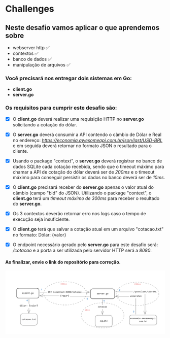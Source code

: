 # Challenges
 
## Neste desafio vamos aplicar o que aprendemos sobre 
- webserver http ✅ 
- contextos ✅ 
- banco de dados ✅ 
- manipulação de arquivos ✅ 
 
### Você precisará nos entregar dois sistemas em Go:
- **client.go**
- **server.go**
 
### Os requisitos para cumprir este desafio são:
 
- [x]  O **client.go** deverá realizar uma requisição HTTP no **server.go** solicitando a cotação do dólar.
 
- [x]  O **server.go** deverá consumir a API contendo o câmbio de Dólar e Real no endereço: *https://economia.awesomeapi.com.br/json/last/USD-BRL* e em seguida deverá retornar no formato JSON o resultado para o cliente.
 
- [x]  Usando o package "context", o **server.go** deverá registrar no banco de dados SQLite cada cotação recebida, sendo que o timeout máximo para chamar a API de cotação do dólar deverá ser de *200ms* e o timeout máximo para conseguir persistir os dados no banco deverá ser de *10ms*.
 
- [x]  O **client.go** precisará receber do **server.go** apenas o valor atual do câmbio (campo "bid" do JSON). Utilizando o package "context", o **client.go** terá um *timeout máximo de 300ms* para receber o resultado do **server.go**.
 
- [x]  Os 3 contextos deverão retornar erro nos logs caso o tempo de execução seja insuficiente.
 
- [x]  O **client.go** terá que salvar a cotação atual em um arquivo "cotacao.txt" no formato: Dólar: {valor}
 
- [x]  O endpoint necessário gerado pelo **server.go** para este desafio será: */cotacao* e a porta a ser utilizada pelo servidor HTTP será a *8080*.
 
#### Ao finalizar, envie o link do repositório para correção.

![alt text](image.png)